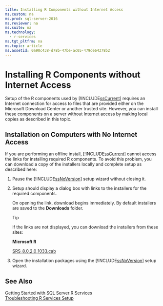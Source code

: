 ```yaml
---
title: Installing R Components without Internet Access
ms.custom: na
ms.prod: sql-server-2016
ms.reviewer: na
ms.suite: na
ms.technology: 
  - r-services
ms.tgt_pltfrm: na
ms.topic: article
ms.assetid: 0a90c438-d78b-47be-ac05-479de64378b2
---
```

# Installing R Components without Internet Access
  Setup of the R components used by [!INCLUDE[ssCurrent](../../Topics/TopicNameContainA/includes/ssCurrent_md.md)] requires an Internet connection for access to files that are provided either on the Microsoft Download Center or another trusted site. However, you can install these components on a server without Internet access by making local copies as described in this topic.  
  
## Installation on Computers with No Internet Access  
 If you are performing an offline install, [!INCLUDE[ssCurrent](../../Topics/TopicNameContainA/includes/ssCurrent_md.md)] cannot access the links for installing required R components. To avoid this problem, you can download a copy of the installers locally and complete setup as described here:  
  
1.  Pause the [!INCLUDE[ssNoVersion](../../Topics/TopicNameContainA/includes/ssNoVersion_md.md)] setup wizard without closing it.  
  
2.  Setup should display a dialog box with links to the installers for the required components.  
  
     On opening the link, download begins immediately. By default installers are saved to the **Downloads** folder.  
  
    > [!TIP]  
    >  If the links are not displayed, you can download the installers from these sites:  
    >   
    >  **Microsoft R**  
    >   
    >  [SRS_8.0.2.0_1033.cab](http://go.microsoft.com/fwlink/?LinkId=733805&amp;lcid=1033)  
    >   
      
  
3.  Open the installation packages using the [!INCLUDE[ssNoVersion](../../Topics/TopicNameContainA/includes/ssNoVersion_md.md)] setup wizard.  
  
## See Also  
 [Getting Started with SQL Server R Services](../../Topics/TopicNameNotContainA/Getting-Started-with-SQL-Server-R-Services.md)   
 [Troubleshooting R Services Setup](../../Topics/TopicNameNotContainA/Troubleshooting-R-Services-Setup.md)  
  
  